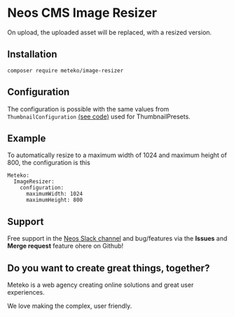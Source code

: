 # Neos CMS Image Resizer

On upload, the uploaded asset will be replaced, with a resized version.

## Installation

`composer require meteko/image-resizer`

## Configuration

The configuration is possible with the same values from `ThumbnailConfiguration` [(see code)](https://github.com/neos/media/blob/master/Classes/Domain/Model/ThumbnailConfiguration.php) used for ThumbnailPresets.

## Example

To automatically resize to a maximum width of 1024 and maximum height of 800, the configuration is this

```
Meteko:
  ImageResizer:
    configuration:
      maximumWidth: 1024
      maximumHeight: 800
```

## Support

Free support in the [Neos Slack channel](http://slack.neos.io/) and bug/features via the **Issues** and **Merge request** feature ohere on Github!

## Do you want to create great things, together?

Meteko is a web agency creating online solutions and great user experiences.

We love making the complex, user friendly.